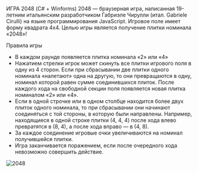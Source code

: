 ИГРА 2048 (C# + Winforms)
2048 — браузерная игра, написанная 19-летним итальянским разработчиком Габриэле Чирулли (итал. Gabriele Cirulli) на языке программирования JavaScript. Игровое поле имеет форму квадрата 4x4. Целью игры является получение плитки номинала «2048»!

Правила игры
 - В каждом раунде появляется плитка номинала «2» или «4»
 - Нажатием стрелки игрок может скинуть все плитки игрового поля в одну из 4 сторон. Если при сбрасывании две плитки одного номинала «налетают» одна на другую, то они превращаются в одну, номинал которой равен сумме соединившихся плиток. После каждого хода на свободной секции поля появляется новая плитка номиналом «2» или «4». 
 - Если в одной строчке или в одном столбце находится более двух плиток одного номинала, то при сбрасывании они начинают соединяться с той стороны, в которую были направлены. Например, находящиеся в одной строке плитки (4, 4, 4) после хода влево превратятся в (8, 4), а после хода вправо — в (4, 8). 
 - За каждое соединение игровые очки увеличиваются на номинал получившейся плитки.
 - Игра заканчивается поражением, если после очередного хода невозможно совершить действие.

![2048](https://github.com/Zoron87/2048WinForms/assets/29422098/b222ed09-adc2-4c25-95df-3c5cb254c82b)
